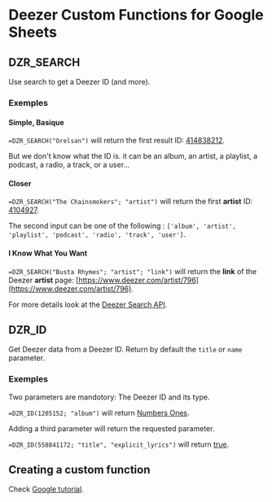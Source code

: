 # Deezer Custom Functions for Google Sheets

## DZR_SEARCH

Use search to get a Deezer ID (and more).

### Exemples

#### Simple, Basique

`=DZR_SEARCH("Orelsan")` will return the first result ID: [414838212](https://www.deezer.com/artist/414838212).

But we don't know what the ID is. it can be an album, an artist, a playlist, a podcast, a radio, a track, or a user...

#### Closer

`=DZR_SEARCH("The Chainsmokers"; "artist")` will return the first **artist** ID: [4104927](https://www.deezer.com/artist/4104927).

The second input can be one of the following : `['album', 'artist', 'playlist', 'podcast', 'radio', 'track', 'user']`.

#### I Know What You Want

`=DZR_SEARCH("Busta Rhymes"; "artist"; "link")` will return the **link** of the Deezer **artist** page: [https://www.deezer.com/artist/796](https://www.deezer.com/artist/796).

For more details look at the [Deezer Search API](https://developers.deezer.com/api/search).

## DZR_ID

Get Deezer data from a Deezer ID. Return by default the `title` or `name` parameter.

### Exemples

Two parameters are mandotory: The Deezer ID and its type.

`=DZR_ID(1205152; "album")` will return [Numbers Ones](https://www.deezer.com/album/1205152).

Adding a third parameter will return the requested parameter.

`=DZR_ID(558841172; "title", "explicit_lyrics")` will return [true](https://www.deezer.com/title/558841172).

## Creating a custom function

Check [Google tutorial](https://developers.google.com/apps-script/guides/sheets/functions#creating_a_custom_function).
